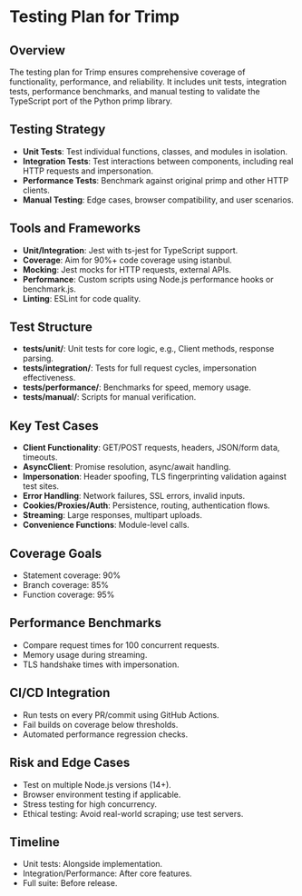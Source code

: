 # Testing Plan for Trimp

## Overview
The testing plan for Trimp ensures comprehensive coverage of functionality, performance, and reliability. It includes unit tests, integration tests, performance benchmarks, and manual testing to validate the TypeScript port of the Python primp library.

## Testing Strategy
- **Unit Tests**: Test individual functions, classes, and modules in isolation.
- **Integration Tests**: Test interactions between components, including real HTTP requests and impersonation.
- **Performance Tests**: Benchmark against original primp and other HTTP clients.
- **Manual Testing**: Edge cases, browser compatibility, and user scenarios.

## Tools and Frameworks
- **Unit/Integration**: Jest with ts-jest for TypeScript support.
- **Coverage**: Aim for 90%+ code coverage using istanbul.
- **Mocking**: Jest mocks for HTTP requests, external APIs.
- **Performance**: Custom scripts using Node.js performance hooks or benchmark.js.
- **Linting**: ESLint for code quality.

## Test Structure
- **tests/unit/**: Unit tests for core logic, e.g., Client methods, response parsing.
- **tests/integration/**: Tests for full request cycles, impersonation effectiveness.
- **tests/performance/**: Benchmarks for speed, memory usage.
- **tests/manual/**: Scripts for manual verification.

## Key Test Cases
- **Client Functionality**: GET/POST requests, headers, JSON/form data, timeouts.
- **AsyncClient**: Promise resolution, async/await handling.
- **Impersonation**: Header spoofing, TLS fingerprinting validation against test sites.
- **Error Handling**: Network failures, SSL errors, invalid inputs.
- **Cookies/Proxies/Auth**: Persistence, routing, authentication flows.
- **Streaming**: Large responses, multipart uploads.
- **Convenience Functions**: Module-level calls.

## Coverage Goals
- Statement coverage: 90%
- Branch coverage: 85%
- Function coverage: 95%

## Performance Benchmarks
- Compare request times for 100 concurrent requests.
- Memory usage during streaming.
- TLS handshake times with impersonation.

## CI/CD Integration
- Run tests on every PR/commit using GitHub Actions.
- Fail builds on coverage below thresholds.
- Automated performance regression checks.

## Risk and Edge Cases
- Test on multiple Node.js versions (14+).
- Browser environment testing if applicable.
- Stress testing for high concurrency.
- Ethical testing: Avoid real-world scraping; use test servers.

## Timeline
- Unit tests: Alongside implementation.
- Integration/Performance: After core features.
- Full suite: Before release.